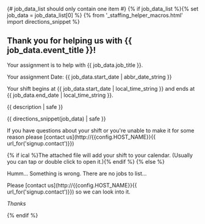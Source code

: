 {# job_data_list should only contain one item #}
{% if job_data_list %}{% set job_data = job_data_list[0] %}
                {% from '_staffing_helper_macros.html' import directions_snippet %}
## Thank you for helping us with {{ job_data.event_title }}!

Your assignment is to help with {{ job_data.job_title }}.

Your assignment Date: {{ job_data.start_date | abbr_date_string }}

Your shift begins at {{ job_data.start_date | local_time_string }}
and ends at {{ job_data.end_date | local_time_string }}.


{{ description | safe }}

{{ directions_snippet(job_data) | safe }}

If you have questions about your shift or you're unable to make it for some reason please [contact us](http://{{config.HOST_NAME}}{{ url_for('signup.contact')}})

{% if ical %}The attached file will add your shift to your calendar. (Usually you can tap or double click to open it.){% endif %}
{% else %}

Humm... Something is wrong. There are no jobs to list...

Please [contact us](http://{{config.HOST_NAME}}{{ url_for('signup.contact')}}) so we can look into it.

_Thanks_

{% endif %}
